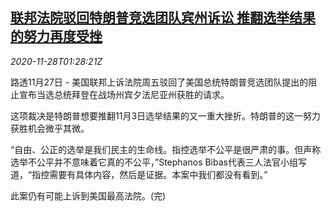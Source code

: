 <!--1606528507000-->
[联邦法院驳回特朗普竞选团队宾州诉讼 推翻选举结果的努力再度受挫](https://cn.reuters.com/article/usa-election-lawsuit-pa-1128-idCNKBS28801S)
------

<div><i>2020-11-28T01:28:21Z</i></div><p>路透11月27日 - 美国联邦上诉法院周五驳回了美国总统特朗普竞选团队提出的阻止宣布当选总统拜登在战场州宾夕法尼亚州获胜的请求。</p><p>这项裁决是特朗普想要推翻11月3日选举结果的又一重大挫折。特朗普的这一努力获胜机会微乎其微。</p><p>“自由、公正的选举是我们民主的生命线。指控选举不公平是很严肃的事。但声称选举不公平并不意味着它真的不公平，”Stephanos Bibas代表三人法官小组写道，“指控需要有具体内容，然后是证据。本案中我们都没有看到。”</p><p>此案仍有可能上诉到美国最高法院。(完)</p>

